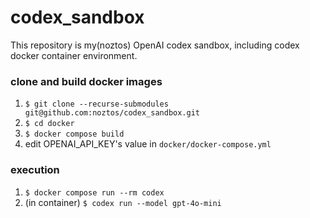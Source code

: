 # codex_sandbox

This repository is my(noztos) OpenAI codex sandbox, including codex docker container environment.


### clone and build docker images

1. `$ git clone --recurse-submodules git@github.com:noztos/codex_sandbox.git`
1. `$ cd docker`
1. `$ docker compose build`
1. edit OPENAI_API_KEY's value in `docker/docker-compose.yml`

### execution

1. `$ docker compose run --rm codex`
  1. (in container) `$ codex run --model gpt-4o-mini`
